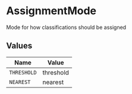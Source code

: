 # AssignmentMode

Mode for how classifications should be assigned


## Values

| Name        | Value       |
| ----------- | ----------- |
| `THRESHOLD` | threshold   |
| `NEAREST`   | nearest     |